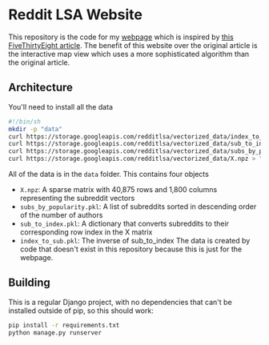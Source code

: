 # Reddit LSA Website
This repository is the code for my [webpage](https://www.redditlsa.com) which is inspired by [this FiveThirtyEight article](https://fivethirtyeight.com/features/dissecting-trumps-most-rabid-online-following/). The benefit of this website over the original article is the interactive map view which uses a more sophisticated algorithm than the original article. 
## Architecture
You'll need to install all the data
```bash
#!/bin/sh
mkdir -p "data"
curl https://storage.googleapis.com/redditlsa/vectorized_data/index_to_sub.pkl > "data/index_to_sub.pkl"
curl https://storage.googleapis.com/redditlsa/vectorized_data/sub_to_index.pkl > "data/sub_to_index.pkl"
curl https://storage.googleapis.com/redditlsa/vectorized_data/subs_by_popularity.pkl > "data/subs_by_popularity.pkl"
curl https://storage.googleapis.com/redditlsa/vectorized_data/X.npz > "data/X.npz"
```

All of the data is in the `data` folder. This contains four objects
- `X.npz`: A sparse matrix with 40,875 rows and 1,800 columns representing the subreddit vectors
- `subs_by_popularity.pkl`: A list of subreddits sorted in descending order of the number of authors
- `sub_to_index.pkl`: A dictionary that converts subreddits to their corresponding row index in the X matrix
- `index_to_sub.pkl`: The inverse of sub_to_index
The data is created by code that doesn't exist in this repository because this is just for the webpage.
## Building
This is a regular Django project, with no dependencies that can't be installed outside of pip, so this should work:
```bash
pip install -r requirements.txt
python manage.py runserver
```
